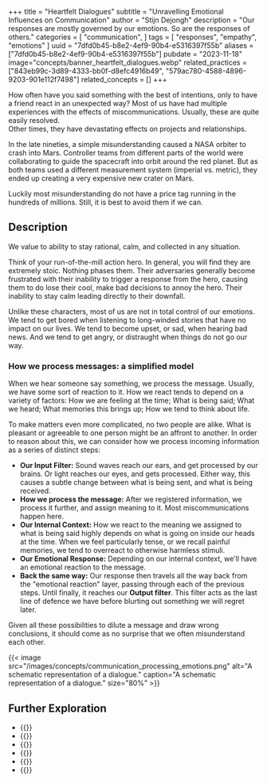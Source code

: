 +++
title = "Heartfelt Dialogues"
subtitle = "Unravelling Emotional Influences on Communication"
author = "Stijn Dejongh"
description = "Our responses are mostly governed by our emotions. So are the responses of others."
categories = [
    "communication",
]
tags = [
    "responses", "empathy", "emotions"
]
uuid = "7dfd0b45-b8e2-4ef9-90b4-e5316397f55b"
aliases = ["7dfd0b45-b8e2-4ef9-90b4-e5316397f55b"]
pubdate = "2023-11-18"
image="concepts/banner_heartfelt_dialogues.webp"
related_practices = ["843eb99c-3d89-4333-bb0f-d8efc4916b49", "579ac780-4588-4896-9203-901e112f7498"]
related_concepts = []
+++

How often have you said something with the best of intentions, only to have a friend react in an unexpected way?
Most of us have had multiple experiences with the effects of miscommunications. Usually, these are quite easily resolved.   
Other times, they have devastating effects on projects and relationships.

In the late nineties, a simple misunderstanding caused a NASA orbiter to crash into Mars.
Controller teams from different parts of the world were collaborating to guide the spacecraft into orbit around the red
planet. But as both teams used a different measurement system (imperial vs. metric), they ended up creating a very expensive new crater on Mars.

Luckily most misunderstanding do not have a price tag running in the hundreds of millions. Still, it is best to avoid them if we can.

## Description

We value to ability to stay rational, calm, and collected in any situation.

Think of your run-of-the-mill action hero. In general, you will find they are extremely stoic. Nothing phases them. Their adversaries generally
become frustrated with their inability to trigger a response from the hero, causing them to do lose their cool, make bad decisions to annoy the 
hero. Their inability to stay calm leading directly to their downfall.

Unlike these characters, most of us are not in total control of our emotions. We tend to get bored when listening to long-winded stories that 
have no impact on our lives. We tend to become upset, or sad, when hearing bad news. And we tend to get angry, or distraught when things do not 
go our way.

### How we process messages: a simplified model 

When we hear someone say something, we process the message. Usually, we have some sort of reaction to it.
How we react tends to depend on a variety of factors: How we are feeling at the time; What is being said; What we heard; What memories this 
brings up; How we tend to think about life. 

To make matters even more complicated, no two people are alike. What is pleasant or agreeable to one person might be an affront to another.
In order to reason about this, we can consider how we process incoming information as a series of distinct steps:

* **Our Input Filter:** Sound waves reach our ears, and get processed by our brains. Or light reaches our eyes, and gets processed. Either way, 
  this causes a subtle change between what is being sent, and what is being received. 
* **How we process the message:** After we registered information, we process it further, and assign meaning to it. Most miscommunications 
  happen here.
* **Our Internal Context:** How we react to the meaning we assigned to what is being said highly depends on what is going on inside our heads at 
  the time. When we feel particularly tense, or we recall painful memories, we tend to overreact to otherwise harmless stimuli.
* **Our Emotional Response:** Depending on our internal context, we'll have an emotional reaction to the message.
* **Back the same way:** Our response then travels all the way back from the "emotional reaction" layer, passing through each of the previous 
  steps. Until finally, it reaches our **Output filter**. This filter acts as the last line of defence we have before blurting out something we 
  will regret 
  later.

Given all these possibilities to dilute a message and draw wrong conclusions, it should come as no surprise that we often misunderstand each other.

{{< 
  image src="/images/concepts/communication_processing_emotions.png"
  alt="A schematic representation of a dialogue." 
  caption="A schematic representation of a dialogue." 
  size="80%" >}}



## Further Exploration

* {{<reference author="Abrahams, M."
  year="2023"
  isbn="9781668010303"
  title="Think Faster, Talk Smarter"
  publisher="S&S/Simon Element"
  link="https://www.goodreads.com/book/show/101144770-think-faster-talk-smarter" >}}
* {{<reference author="Rosenberg, M.B."
  year="2015"
  isbn="9781892005281"
  title="Non-violent Communication: A Language of Life"
  publisher="PuddleDancer Press"
  link="https://www.goodreads.com/book/show/25073935-nonviolent-communication" >}}
* {{<reference author="Squirrel, D. & Fredrick, J."
  year="2020"
  isbn="1942788975"
  title="Agile Conversations: Transform Your Conversations, Transform Your Culture"
  publisher="IT Revolution Press"
  link="https://agileconversations.com" >}}
* {{<reference 
  author="Robin Lloyd"
  year="1999"
  site="cnn.com"
  title="Metric mishap caused loss of NASA orbiter"
  publisher="CNN News"
  link="http://edition.cnn.com/TECH/space/9909/30/mars.metric.02/" >}}
* {{<reference 
  author="NERIS Analytics Ltd."
  year="2023"
  site="16personalities.com"
  title="Personality Types"
  link="https://www.16personalities.com/personality-types" >}}
* {{<reference 
  author="Kibeom, L. & Ashton, M. C."
  year="2009"
  site="hexaco.org"
  title="The HEXACO personality inventory"
  link="https://hexaco.org/" >}}
